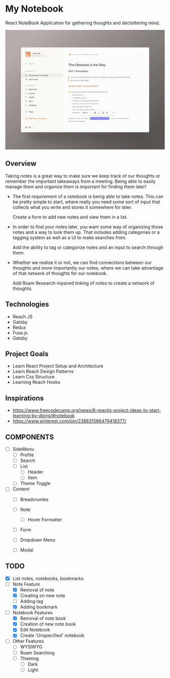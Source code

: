 # My Notebook

React NoteBook Application for gathering thoughts and decluttering mind.

![](docs/notebook.gif)

## Overview

Taking notes is a great way to make sure we keep track of our thoughts or remember the important takeaways from a meeting. Being able to easily manage them and organize them is important for finding them later!

- The first requirement of a notebook is being able to take notes. This can be pretty simple to start, where really you need some sort of input that collects what you write and stores it somewhere for later.

    Create a form to add new notes and view them in a list.

- In order to find your notes later, you want some way of organizing those notes and a way to look them up. That includes adding categories or a tagging system as well as a UI to make searches from.

    Add the ability to tag or categorize notes and an input to search through them.

- Whether we realize it or not, we can find connections between our thoughts and more importantly our notes, where we can take advantage of that network of thoughts for our notebook.

    Add Roam Research-inpsired linking of notes to create a network of thoughts.


## Technologies 
- Reach JS
- Gatsby
- Redux 
- Fuse.js
- Gatsby

## Project Goals
- Learn React Project Setup and Architecture
- Learn Reach Design Patterns
- Learn Css Structure
- Learning Reach Hooks

## Inspirations
- https://www.freecodecamp.org/news/8-reactjs-project-ideas-to-start-learning-by-doing/#notebook
- https://www.pinterest.com/pin/238831586479418377/

## COMPONENTS
- [ ] SideMenu
    - [ ] Profile
    - [ ] Search
    - [ ] List
        - [ ] Header
        - [ ] Item
    - [ ] Theme Toggle   
- [ ] Content
    - [ ] Breadcrumbs
    - [ ] Note
        - [ ] Hover Formatter 
    - [ ] Form
    - [ ] Dropdown Menu
    - [ ] Modal
 

## TODO
- [x] List notes, notebooks, bookmarks
- [ ] Note Feature
    - [x] Removal of note
    - [x] Creating on new note
    - [ ] Adding tag
    - [x] Adding bookmark
- [ ] Notebook Features
    - [x] Removal of note book
    - [x] Creation of new note book
    - [x] Edit Notebook
    - [x] Create 'Unspecified' notebook
- [ ] Other Features
    - [ ] WYSIWYG
    - [ ] Roam Searching
    - [ ] Theming
        - [ ] Dark
        - [ ] Light